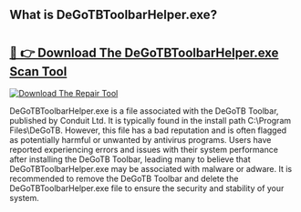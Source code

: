 ## What is DeGoTBToolbarHelper.exe? 

# <h2><a href="https://exedetect.com/download.php?DeGoTBToolbarHelper.exe">🔗 👉 Download The DeGoTBToolbarHelper.exe Scan Tool</a></h2>

[![Download The Repair Tool](https://exedetect.com/download-button.jpg)](https://exedetect.com/download.php?DeGoTBToolbarHelper.exe)

DeGoTBToolbarHelper.exe is a file associated with the DeGoTB Toolbar, published by Conduit Ltd. It is typically found in the install path C:\Program Files\DeGoTB. However, this file has a bad reputation and is often flagged as potentially harmful or unwanted by antivirus programs. Users have reported experiencing errors and issues with their system performance after installing the DeGoTB Toolbar, leading many to believe that DeGoTBToolbarHelper.exe may be associated with malware or adware. It is recommended to remove the DeGoTB Toolbar and delete the DeGoTBToolbarHelper.exe file to ensure the security and stability of your system.